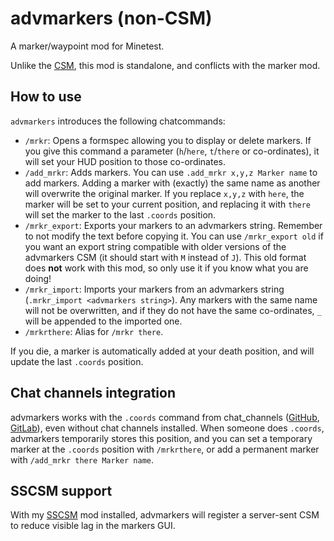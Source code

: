 # advmarkers (non-CSM)

A marker/waypoint mod for Minetest.

Unlike the [CSM], this mod is standalone, and conflicts with the marker mod.

## How to use

`advmarkers` introduces the following chatcommands:

 - `/mrkr`: Opens a formspec allowing you to display or delete markers. If you give this command a parameter (`h`/`here`, `t`/`there` or co-ordinates), it will set your HUD position to those co-ordinates.
 - `/add_mrkr`: Adds markers. You can use `.add_mrkr x,y,z Marker name` to add markers. Adding a marker with (exactly) the same name as another will overwrite the original marker. If you replace `x,y,z` with `here`, the marker will be set to your current position, and replacing it with `there` will set the marker to the last `.coords` position.
 - `/mrkr_export`: Exports your markers to an advmarkers string. Remember to not modify the text before copying it. You can use `/mrkr_export old` if you want an export string compatible with older versions of the advmarkers CSM (it should start with `M` instead of `J`). This old format does **not** work with this mod, so only use it if you know what you are doing!
 - `/mrkr_import`: Imports your markers from an advmarkers string (`.mrkr_import <advmarkers string>`). Any markers with the same name will not be overwritten, and if they do not have the same co-ordinates, `_` will be appended to the imported one.
 - `/mrkrthere`: Alias for `/mrkr there`.

If you die, a marker is automatically added at your death position, and will
update the last `.coords` position.

## Chat channels integration

advmarkers works with the `.coords` command from chat_channels ([GitHub],
[GitLab]), even without chat channels installed. When someone does `.coords`,
advmarkers temporarily stores this position, and you can set a temporary marker
at the `.coords` position with `/mrkrthere`, or add a permanent marker with
`/add_mrkr there Marker name`.

## SSCSM support

With my [SSCSM] mod installed, advmarkers will register a server-sent CSM to
reduce visible lag in the markers GUI.

[CSM]:    https://git.minetest.land/luk3yx/advmarkers-csm
[GitHub]: https://github.com/luk3yx/minetest-chat_channels
[GitLab]: https://gitlab.com/luk3yx/minetest-chat_channels
[SSCSM]:  https://git.minetest.land/luk3yx/sscsm
